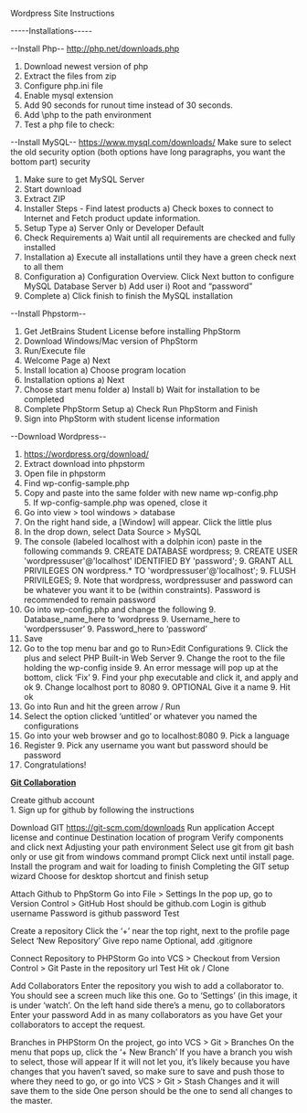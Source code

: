 Wordpress Site Instructions

-----Installations-----

--Install Php--
	http://php.net/downloads.php 
1. Download newest version of php
2. Extract the files from zip
3. Configure php.ini file
4. Enable mysql extension 
5. Add 90 seconds for runout time instead of 30 seconds. 
6. Add \php to the path environment 
7. Test a php file to check: <?php phpinfo(); ?>

--Install MySQL--
https://www.mysql.com/downloads/ 
	Make sure to select the old security option (both options have long paragraphs, you want the bottom part) security 
1. Make sure to get MySQL Server
2. Start download
3. Extract ZIP
4. Installer Steps - Find latest products
    a) Check boxes to connect to Internet and Fetch product update information.
5. Setup Type
    a) Server Only or Developer Default
6. Check Requirements
    a) Wait until all requirements are checked and fully installed
7. Installation 
    a) Execute all installations until they have a green check next to all them
8. Configuration 
    a) Configuration Overview. Click Next button to configure MySQL Database Server 
    b) Add user
        i) Root and “password”
9. Complete
    a) Click finish to finish the MySQL installation

--Install Phpstorm--
1. Get JetBrains Student License before installing PhpStorm
2. Download Windows/Mac version of PhpStorm
3. Run/Execute file
4. Welcome Page
    a) Next 
5. Install location
    a) Choose program location 
6. Installation options
    a) Next 
7. Choose start menu folder 
    a) Install 
    b) Wait for installation to be completed
8. Complete PhpStorm Setup
    a) Check Run PhpStorm and Finish 
9. Sign into PhpStorm with student license information 

--Download Wordpress--
1. https://wordpress.org/download/ 
2. Extract download into phpstorm
3. Open file in phpstorm
4. Find wp-config-sample.php
5. Copy and paste into the same folder with new name wp-config.php <br>
    5. If wp-config-sample.php was opened, close it
6. Go into view > tool windows > database
7. On the right hand side, a [Window] will appear. Click the little plus
8. In the drop down, select Data Source > MySQL
9. The console (labeled localhost with a dolphin icon) paste in the following commands 
    9. CREATE DATABASE wordpress;
    9. CREATE USER 'wordpressuser'@'localhost' IDENTIFIED BY 'password';
    9. GRANT ALL PRIVILEGES ON wordpress.* TO 'wordpressuser'@'localhost';
    9. FLUSH PRIVILEGES;
        9. Note that wordpress, wordpressuser and password can be whatever you want it to be (within constraints). Password is recommended to remain password 
10. Go into wp-config.php and change the following
    9. Database_name_here to ‘wordpress
    9. Username_here to ‘wordperssuser’
    9. Password_here to ‘password’
11. Save
12. Go to the top menu bar and go to Run>Edit Configurations 
    9. Click the plus and select PHP Built-in Web Server 
    9. Change the root to the file holding the wp-config inside 
    9. An error message will pop up at the bottom, click ‘Fix’
    9. Find your php executable and click it, and apply and ok
    9. Change localhost port to 8080 
    9. OPTIONAL Give it a name
    9. Hit ok
13. Go into Run and hit the green arrow / Run
14. Select the option clicked ‘untitled’ or whatever you named the configurations 
15. Go into your web browser and go to localhost:8080
    9. Pick a language 
16. Register 
    9. Pick any username you want but password should be password
17. Congratulations!

<b><u>Git Collaboration</u></b>

Create github account 
<br> 1. Sign up for github by following the instructions 

Download GIT
https://git-scm.com/downloads
Run application 
Accept license and continue 
Destination location of program 
Verify components and click next
Adjusting your path environment 
Select use git from git bash only or use git from windows command prompt
Click next until install page. Install the program and wait for loading to finish 
Completing the GIT setup wizard
Choose for desktop shortcut and finish setup

Attach Github to PhpStorm
Go into File > Settings
In the pop up, go to Version Control > GitHub
Host should be github.com
Login is github username
Password is github password
Test

Create a repository
Click the ‘+’ near the top right, next to the profile page
Select ‘New Repository’ 
Give repo name 
Optional, add .gitignore


Connect Repository to PHPStorm
Go into VCS > Checkout from Version Control > Git
Paste in the repository url
Test
Hit ok / Clone

Add Collaborators
Enter the repository you wish to add a collaborator to.
You should see a screen much like this one. Go to ‘Settings’ (in this image, it is under ‘watch’. 
On the left hand side there’s a menu, go to collaborators
Enter your password
Add in as many collaborators as you have
Get your collaborators to accept the request. 

Branches in PHPStorm
On the project, go into VCS > Git > Branches 
On the menu that pops up, click the ‘+ New Branch’
If you have a branch you wish to select, those will appear
If it will not let you, it’s likely because you have changes that you haven’t saved, so make sure to save and push those to where they need to go, or go into VCS > Git > Stash Changes and it will save them to the side
One person should be the one to send all changes to the master.
